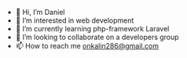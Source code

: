 - 👋 Hi, I’m Daniel
- 👀 I’m interested in web development
- 🌱 I’m currently learning php-framework Laravel
- 💞️ I’m looking to collaborate on a developers group
- 📫 How to reach me onkalin286@gmail.com
